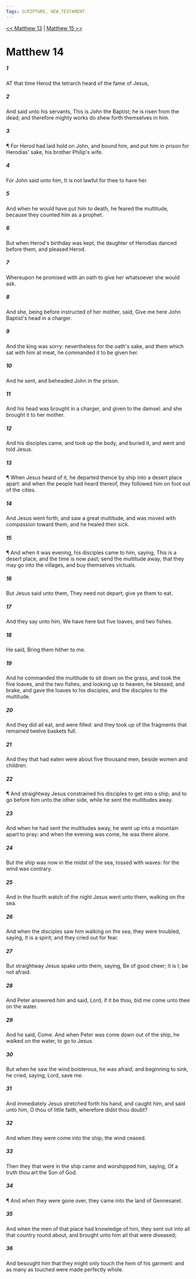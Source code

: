 ```yaml
---
Tags: SCRIPTURE, NEW_TESTAMENT
---
```


[<< Matthew 13](NEW_TESTAMENT/01_Matthew/Matthew_13.md) | [Matthew 15 >>](NEW_TESTAMENT/01_Matthew/Matthew_15.md)

# Matthew 14

##### 1
 AT that time Herod the tetrarch heard of the fame of Jesus,
##### 2
 And said unto his servants, This is John the Baptist; he is risen from the dead; and therefore mighty works do shew forth themselves in him.
##### 3
 ¶ For Herod had laid hold on John, and bound him, and put him in prison for Herodias' sake, his brother Philip's wife.
##### 4
 For John said unto him, It is not lawful for thee to have her.
##### 5
 And when he would have put him to death, he feared the multitude, because they counted him as a prophet.
##### 6
 But when Herod's birthday was kept, the daughter of Herodias danced before them, and pleased Herod.
##### 7
 Whereupon he promised with an oath to give her whatsoever she would ask.
##### 8
 And she, being before instructed of her mother, said, Give me here John Baptist's head in a charger.
##### 9
 And the king was sorry: nevertheless for the oath's sake, and them which sat with him at meat, he commanded it to be given her.
##### 10
 And he sent, and beheaded John in the prison.
##### 11
 And his head was brought in a charger, and given to the damsel: and she brought it to her mother.
##### 12
 And his disciples came, and took up the body, and buried it, and went and told Jesus.
##### 13
 ¶ When Jesus heard of it, he departed thence by ship into a desert place apart: and when the people had heard thereof, they followed him on foot out of the cities.
##### 14
 And Jesus went forth, and saw a great multitude, and was moved with compassion toward them, and he healed their sick.
##### 15
 ¶ And when it was evening, his disciples came to him, saying, This is a desert place, and the time is now past; send the multitude away, that they may go into the villages, and buy themselves victuals.
##### 16
 But Jesus said unto them, They need not depart; give ye them to eat.
##### 17
 And they say unto him, We have here but five loaves, and two fishes.
##### 18
 He said, Bring them hither to me.
##### 19
 And he commanded the multitude to sit down on the grass, and took the five loaves, and the two fishes, and looking up to heaven, he blessed, and brake, and gave the loaves to his disciples, and the disciples to the multitude.
##### 20
 And they did all eat, and were filled: and they took up of the fragments that remained twelve baskets full.
##### 21
 And they that had eaten were about five thousand men, beside women and children.
##### 22
 ¶ And straightway Jesus constrained his disciples to get into a ship, and to go before him unto the other side, while he sent the multitudes away.
##### 23
 And when he had sent the multitudes away, he went up into a mountain apart to pray: and when the evening was come, he was there alone.
##### 24
 But the ship was now in the midst of the sea, tossed with waves: for the wind was contrary.
##### 25
 And in the fourth watch of the night Jesus went unto them, walking on the sea.
##### 26
 And when the disciples saw him walking on the sea, they were troubled, saying, It is a spirit; and they cried out for fear.
##### 27
 But straightway Jesus spake unto them, saying, Be of good cheer; it is I; be not afraid.
##### 28
 And Peter answered him and said, Lord, if it be thou, bid me come unto thee on the water.
##### 29
 And he said, Come. And when Peter was come down out of the ship, he walked on the water, to go to Jesus.
##### 30
 But when he saw the wind boisterous, he was afraid; and beginning to sink, he cried, saying, Lord, save me.
##### 31
 And immediately Jesus stretched forth his hand, and caught him, and said unto him, O thou of little faith, wherefore didst thou doubt?
##### 32
 And when they were come into the ship, the wind ceased.
##### 33
 Then they that were in the ship came and worshipped him, saying, Of a truth thou art the Son of God.
##### 34
 ¶ And when they were gone over, they came into the land of Gennesaret.
##### 35
 And when the men of that place had knowledge of him, they sent out into all that country round about, and brought unto him all that were diseased;
##### 36
 And besought him that they might only touch the hem of his garment: and as many as touched were made perfectly whole.
